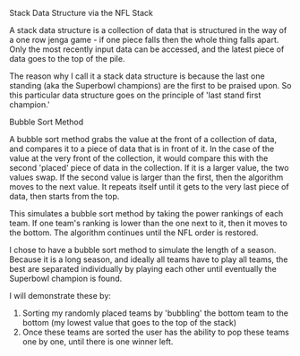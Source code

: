 Stack Data Structure via the NFL Stack

A stack data structure is a collection of data that is structured in the way of a one row jenga game - if one piece falls then the whole thing falls apart. Only the most recently input data can be accessed, and the latest piece of data goes to the top of the pile.

The reason why I call it a stack data structure is because the last one standing (aka the Superbowl champions) are the first to be praised upon. So this particular data structure goes on the principle of 'last stand first champion.'

Bubble Sort Method

A bubble sort method grabs the value at the front of a collection of data, and compares it to a piece of data that is in front of it. In the case of the value at the very front of the collection, it would compare this with the second 'placed' piece of data in the collection. If it is a larger value, the two values swap. If the second value is larger than the first, then the algorithm moves to the next value. It repeats itself until it gets to the very last piece of data, then starts from the top.

This simulates a bubble sort method by taking the power rankings of each team. If one team's ranking is lower than the one next to it, then it moves to the bottom. The algorithm continues until the NFL order is restored.

I chose to have a bubble sort method to simulate the length of a season. Because it is a long season, and ideally all teams have to play all teams, the best are separated individually by playing each other until eventually the Superbowl champion is found.

I will demonstrate these by:

1. Sorting my randomly placed teams by 'bubbling' the bottom team to the bottom (my lowest value that goes to the top of the stack)
2. Once these teams are sorted the user has the ability to pop these teams one by one, until there is one winner left.
